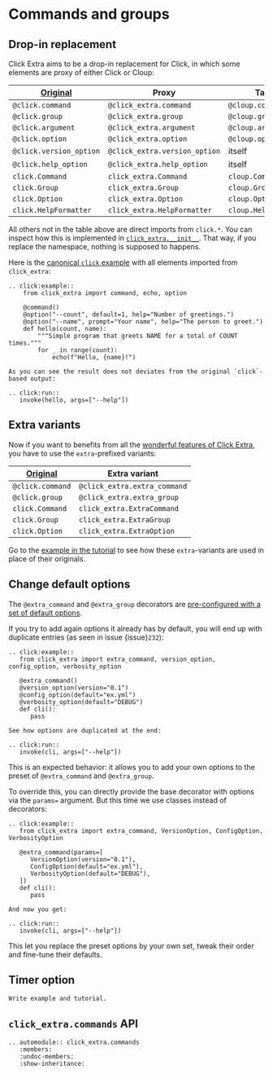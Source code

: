 # Commands and groups

## Drop-in replacement

Click Extra aims to be a drop-in replacement for Click, in which some elements are proxy of either Click or Cloup:

| [Original](https://click.palletsprojects.com/en/8.1.x/api/) | Proxy                        | Target                       |
| ----------------------------------------------------------- | ---------------------------- | ---------------------------- |
| `@click.command`                                             | `@click_extra.command`        | `@cloup.command`              |
| `@click.group`                                               | `@click_extra.group`          | `@cloup.group`                |
| `@click.argument`                                            | `@click_extra.argument`       | `@cloup.argument`             |
| `@click.option`                                              | `@click_extra.option`         | `@cloup.option`               |
| `@click.version_option`                                      | `@click_extra.version_option` | itself                       |
| `@click.help_option`                                         | `@click_extra.help_option`    | itself                       |
| `click.Command`                                             | `click_extra.Command`        | `cloup.Command`              |
| `click.Group`                                               | `click_extra.Group`          | `cloup.Group`                |
| `click.Option`                                              | `click_extra.Option`         | `cloup.Option`               |
| `click.HelpFormatter`                                       | `click_extra.HelpFormatter`  | `cloup.HelpFormatter`        |

All others not in the table above are direct imports from `click.*`. You can inspect how this is implemented in [`click_extra.__init__`](https://github.com/kdeldycke/click-extra/blob/main/click_extra/__init__.py). That way, if you replace the namespace, nothing is supposed to happens.

Here is the [canonical `click` example](https://github.com/pallets/click#a-simple-example) with all elements imported from  `click_extra`:

```{eval-rst}
.. click:example::
    from click_extra import command, echo, option

    @command()
    @option("--count", default=1, help="Number of greetings.")
    @option("--name", prompt="Your name", help="The person to greet.")
    def hello(count, name):
        """Simple program that greets NAME for a total of COUNT times."""
        for _ in range(count):
            echo(f"Hello, {name}!")

As you can see the result does not deviates from the original `click`-based output:

.. click:run::
   invoke(hello, args=["--help"])
```

## Extra variants

Now if you want to benefits from all the [wonderful features of Click Extra](index#features), you have to use the `extra`-prefixed variants:

| [Original](https://click.palletsprojects.com/en/8.1.x/api/) | Extra variant               |
| ----------------------------------------------------------- | --------------------------- |
| `@click.command`                                             | `@click_extra.extra_command` |
| `@click.group`                                               | `@click_extra.extra_group`   |
| `click.Command`                                             | `click_extra.ExtraCommand`  |
| `click.Group`                                               | `click_extra.ExtraGroup`    |
| `click.Option`                                              | `click_extra.ExtraOption`   |

Go to the [example in the tutorial](tutorial) to see how these `extra`-variants are used in place of their originals.

## Change default options

The `@extra_command` and `@extra_group` decorators are [pre-configured with a set of default options](click_extra.commands.default_extra_params).

If you try to add again options it already has by default, you will end up with duplicate entries (as seen in issue {issue}`232`):

```{eval-rst}
.. click:example::
   from click_extra import extra_command, version_option, config_option, verbosity_option

   @extra_command()
   @version_option(version="0.1")
   @config_option(default="ex.yml")
   @verbosity_option(default="DEBUG")
   def cli():
      pass

See how options are duplicated at the end:

.. click:run::
   invoke(cli, args=["--help"])
```

This is an expected behavior: it allows you to add your own options to the preset of `@extra_command` and `@extra_group`.

To override this, you can directly provide the base decorator with options via the `params=` argument. But this time we use classes instead of decorators:

```{eval-rst}
.. click:example::
   from click_extra import extra_command, VersionOption, ConfigOption, VerbosityOption

   @extra_command(params=[
      VersionOption(version="0.1"),
      ConfigOption(default="ex.yml"),
      VerbosityOption(default="DEBUG"),
   ])
   def cli():
      pass

And now you get:

.. click:run::
   invoke(cli, args=["--help"])
```

This let you replace the preset options by your own set, tweak their order and fine-tune their defaults.

## Timer option

```{todo}
Write example and tutorial.
```

## `click_extra.commands` API

```{eval-rst}
.. automodule:: click_extra.commands
   :members:
   :undoc-members:
   :show-inheritance:
```
